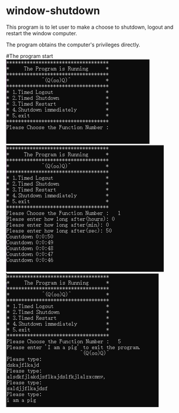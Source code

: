 # window-shutdown
This program is to let user to make a choose to shutdown, logout and restart the window computer.

The program obtains the computer's privileges directly.

#The program start
![image](https://github.com/2097657502/window-shutdown/blob/main/Menu.png)
![image](https://github.com/2097657502/window-shutdown/blob/main/run.png)
![image](https://github.com/2097657502/window-shutdown/blob/main/exit.png)
